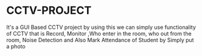 # CCTV-PROJECT
It's a GUI Based CCTV project by using this we can simply use functionality of CCTV that is Record, Monitor ,Who enter in the room, who out from the room, Noise Detection and Also Mark Attendance of Student by Simply put a photo
